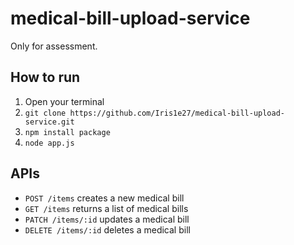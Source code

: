 # medical-bill-upload-service
Only for assessment.

## How to run
1. Open your terminal
2. ```git clone https://github.com/Iris1e27/medical-bill-upload-service.git```
3. ```npm install package```
4. ```node app.js```

## APIs
- ```POST /items``` creates a new medical bill
- ```GET /items``` returns a list of medical bills
- ```PATCH /items/:id``` updates a medical bill
- ```DELETE /items/:id``` deletes a medical bill
